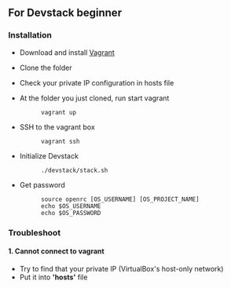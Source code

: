 ## For Devstack beginner

### Installation

- Download and install [Vagrant](https://www.vagrantup.com)
- Clone the folder
- Check your private IP configuration in hosts file
- At the folder you just cloned, run start vagrant

			vagrant up

- SSH to the vagrant box

			vagrant ssh

- Initialize Devstack

			./devstack/stack.sh

- Get password  

			source openrc [OS_USERNAME] [OS_PROJECT_NAME]
			echo $OS_USERNAME
			echo $OS_PASSWORD

### Troubleshoot

#### 1. Cannot connect to vagrant

- Try to find that your private IP (VirtualBox's host-only network)
- Put it into **'hosts'** file

